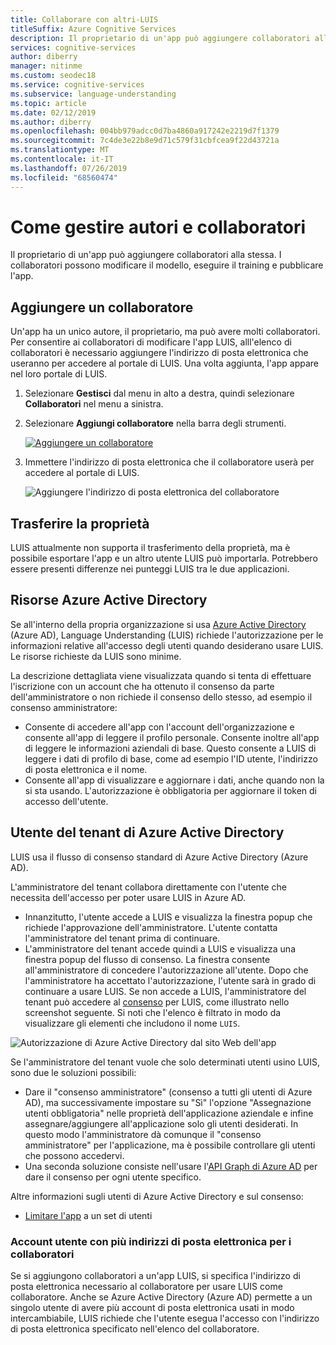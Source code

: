 ```yaml
---
title: Collaborare con altri-LUIS
titleSuffix: Azure Cognitive Services
description: Il proprietario di un'app può aggiungere collaboratori alla stessa. I collaboratori possono modificare il modello, eseguire il training e pubblicare l'app.
services: cognitive-services
author: diberry
manager: nitinme
ms.custom: seodec18
ms.service: cognitive-services
ms.subservice: language-understanding
ms.topic: article
ms.date: 02/12/2019
ms.author: diberry
ms.openlocfilehash: 004bb979adcc0d7ba4860a917242e2219d7f1379
ms.sourcegitcommit: 7c4de3e22b8e9d71c579f31cbfcea9f22d43721a
ms.translationtype: MT
ms.contentlocale: it-IT
ms.lasthandoff: 07/26/2019
ms.locfileid: "68560474"
---
```

# <a name="how-to-manage-authors-and-collaborators"></a>Come gestire autori e collaboratori 

Il proprietario di un'app può aggiungere collaboratori alla stessa. I collaboratori possono modificare il modello, eseguire il training e pubblicare l'app. 

<a name="owner-and-collaborators"></a>

## <a name="add-collaborator"></a>Aggiungere un collaboratore

Un'app ha un unico autore, il proprietario, ma può avere molti collaboratori. Per consentire ai collaboratori di modificare l'app LUIS, alll'elenco di collaboratori è necessario aggiungere l'indirizzo di posta elettronica che useranno per accedere al portale di LUIS. Una volta aggiunta, l'app appare nel loro portale di LUIS.

1. Selezionare **Gestisci** dal menu in alto a destra, quindi selezionare **Collaboratori** nel menu a sinistra.

2. Selezionare **Aggiungi collaboratore** nella barra degli strumenti.

    [![Aggiungere un collaboratore](./media/luis-how-to-collaborate/add-collaborator.png "Aggiungere un collaboratore")](./media/luis-how-to-collaborate/add-collaborator.png#lightbox)

3. Immettere l'indirizzo di posta elettronica che il collaboratore userà per accedere al portale di LUIS.

    ![Aggiungere l'indirizzo di posta elettronica del collaboratore](./media/luis-how-to-collaborate/add-collaborator-pop-up.png)

## <a name="transfer-of-ownership"></a>Trasferire la proprietà

LUIS attualmente non supporta il trasferimento della proprietà, ma è possibile esportare l'app e un altro utente LUIS può importarla. Potrebbero essere presenti differenze nei punteggi LUIS tra le due applicazioni. 

## <a name="azure-active-directory-resources"></a>Risorse Azure Active Directory

Se all'interno della propria organizzazione si usa [Azure Active Directory](https://docs.microsoft.com/azure/active-directory/) (Azure AD), Language Understanding (LUIS) richiede l'autorizzazione per le informazioni relative all'accesso degli utenti quando desiderano usare LUIS. Le risorse richieste da LUIS sono minime. 

La descrizione dettagliata viene visualizzata quando si tenta di effettuare l'iscrizione con un account che ha ottenuto il consenso da parte dell'amministratore o non richiede il consenso dello stesso, ad esempio il consenso amministratore:

* Consente di accedere all'app con l'account dell'organizzazione e consente all'app di leggere il profilo personale. Consente inoltre all'app di leggere le informazioni aziendali di base. Questo consente a LUIS di leggere i dati di profilo di base, come ad esempio l'ID utente, l'indirizzo di posta elettronica e il nome.
* Consente all'app di visualizzare e aggiornare i dati, anche quando non la si sta usando. L'autorizzazione è obbligatoria per aggiornare il token di accesso dell'utente.


## <a name="azure-active-directory-tenant-user"></a>Utente del tenant di Azure Active Directory

LUIS usa il flusso di consenso standard di Azure Active Directory (Azure AD). 

L'amministratore del tenant collabora direttamente con l'utente che necessita dell'accesso per poter usare LUIS in Azure AD. 

* Innanzitutto, l'utente accede a LUIS e visualizza la finestra popup che richiede l'approvazione dell'amministratore. L'utente contatta l'amministratore del tenant prima di continuare. 
* L'amministratore del tenant accede quindi a LUIS e visualizza una finestra popup del flusso di consenso. La finestra consente all'amministratore di concedere l'autorizzazione all'utente. Dopo che l'amministratore ha accettato l'autorizzazione, l'utente sarà in grado di continuare a usare LUIS. Se non accede a LUIS, l'amministratore del tenant può accedere al [consenso](https://account.activedirectory.windowsazure.com/r#/applications) per LUIS, come illustrato nello screenshot seguente. Si noti che l'elenco è filtrato in modo da visualizzare gli elementi che includono il nome `LUIS`.

![Autorizzazione di Azure Active Directory dal sito Web dell'app](./media/luis-how-to-collaborate/tenant-permissions.png)

Se l'amministratore del tenant vuole che solo determinati utenti usino LUIS, sono due le soluzioni possibili:
* Dare il "consenso amministratore" (consenso a tutti gli utenti di Azure AD), ma successivamente impostare su "Sì" l'opzione "Assegnazione utenti obbligatoria" nelle proprietà dell'applicazione aziendale e infine assegnare/aggiungere all'applicazione solo gli utenti desiderati. In questo modo l'amministratore dà comunque il "consenso amministratore" per l'applicazione, ma è possibile controllare gli utenti che possono accedervi.
* Una seconda soluzione consiste nell'usare l'[API Graph di Azure AD](https://docs.microsoft.com/graph/azuread-identity-access-management-concept-overview) per dare il consenso per ogni utente specifico. 

Altre informazioni sugli utenti di Azure Active Directory e sul consenso: 
* [Limitare l'app](../../active-directory/develop/howto-restrict-your-app-to-a-set-of-users.md) a un set di utenti

### <a name="user-accounts-with-multiple-emails-for-collaborators"></a>Account utente con più indirizzi di posta elettronica per i collaboratori

Se si aggiungono collaboratori a un'app LUIS, si specifica l'indirizzo di posta elettronica necessario al collaboratore per usare LUIS come collaboratore. Anche se Azure Active Directory (Azure AD) permette a un singolo utente di avere più account di posta elettronica usati in modo intercambiabile, LUIS richiede che l'utente esegua l'accesso con l'indirizzo di posta elettronica specificato nell'elenco del collaboratore.

